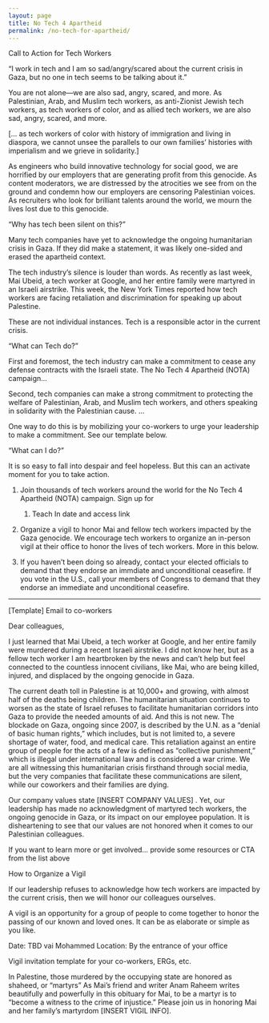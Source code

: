```yaml
---
layout: page
title: No Tech 4 Apartheid
permalink: /no-tech-for-apartheid/
---
```

Call to Action for Tech Workers

“I work in tech and I am so sad/angry/scared about the current crisis in Gaza, but no one in tech seems to be talking about it.”

You are not alone—we are also sad, angry, scared, and more. As Palestinian, Arab, and Muslim tech workers, as anti-Zionist Jewish tech workers, as tech workers of color, and as allied tech workers, we are also sad, angry, scared, and more.

[… as tech workers of color with history of immigration and living in diaspora, we cannot unsee the parallels to our own families’ histories with imperialism and we grieve in solidarity.]

As engineers who build innovative technology for social good, we are horrified by our employers that are generating profit from this genocide. As content moderators, we are distressed by the atrocities we see from on the ground and condemn how our employers are censoring Palestinian voices. As recruiters who look for brilliant talents around the world, we mourn the lives lost due to this genocide. 


“Why has tech been silent on this?”

Many tech companies have yet to acknowledge the ongoing humanitarian crisis in Gaza. If they did make a statement, it was likely one-sided and erased the apartheid context. 

The tech industry’s silence is louder than words. As recently as last week, Mai Ubeid, a tech worker at Google, and her entire family were martyred in an Israeli airstrike. This week, the New York Times reported how tech workers are facing retaliation and discrimination for speaking up about Palestine. 

These are not individual instances. Tech is a responsible actor in the current crisis. 


“What can Tech do?” 

First and foremost, the tech industry can make a commitment to cease any defense contracts with the Israeli state. The No Tech 4 Apartheid (NOTA) campaign…  

Second, tech companies can make a strong commitment to protecting the welfare of Palestinian, Arab, and Muslim tech workers, and others speaking in solidarity with the Palestinian cause. … 

One way to do this is by mobilizing your co-workers to urge your leadership to make a commitment. See our template below. 


“What can I do?” 

It is so easy to fall into despair and feel hopeless. But this can an activate moment for you to take action. 


1. Join thousands of tech workers around the world for the No Tech 4 Apartheid (NOTA) campaign. Sign up for  
    1. Teach In date and access link 


2. Organize a vigil to honor Mai and fellow tech workers impacted by the Gaza genocide. We encourage tech workers to organize an in-person vigil at their office to honor the lives of tech workers. More in this below. 


3. If you haven’t been doing so already, contact your elected officials to demand that they endorse an immdiate and unconditional ceasefire. If you vote in the U.S., call your members of Congress to demand that they endorse an immediate and unconditional ceasefire. 


----------
[Template] Email to co-workers

Dear colleagues, 

I just learned that Mai Ubeid, a tech worker at Google, and her entire family were murdered during a recent Israeli airstrike. I did not know her, but as a fellow tech worker I am heartbroken by the news and can’t help but feel connected to the countless innocent civilians, like Mai, who are being killed, injured, and displaced by the ongoing genocide in Gaza. 

The current death toll in Palestine is at 10,000+ and growing, with almost half of the deaths being children. The humanitarian situation continues to worsen as the state of Israel refuses to facilitate humanitarian corridors into Gaza to provide the needed amounts of aid. And this is not new. The blockade on Gaza, ongoing since 2007, is described by the U.N. as a “denial of basic human rights,” which includes, but is not limited to, a severe shortage of water, food, and medical care. This retaliation against an entire group of people for the acts of a few is defined as “collective punishment,” which is illegal under international law and is considered a war crime. We are all witnessing this humanitarian crisis firsthand through social media, but the very companies that facilitate these communications are silent, while our coworkers and their families are dying. 

Our company values state [INSERT COMPANY VALUES] . Yet, our leadership has made no acknowledgment of martyred tech workers, the ongoing genocide in Gaza, or its impact on our employee population.  It is disheartening to see that our values are not honored when it comes to our Palestinian colleagues. 

If you want to learn more or get involved… provide some resources or CTA from the list above



How to Organize a Vigil 

If our leadership refuses to acknowledge how tech workers are impacted by the current crisis, then we will honor our colleagues ourselves. 

A vigil is an opportunity for a group of people to come together to honor the passing of our known and loved ones. It can be as elaborate or simple as you like. 

Date: TBD vai Mohammed 
Location: By the entrance of your office 

Vigil invitation template for your co-workers, ERGs, etc. 

In Palestine, those murdered by the occupying state are honored as shaheed, or “martyrs” As Mai’s friend and writer Anam Raheem writes beautifully and powerfully in this obituary for Mai, to be a martyr is to “become a witness to the crime of injustice.” Please join us in honoring Mai and her family’s martyrdom [INSERT VIGIL INFO]. 
